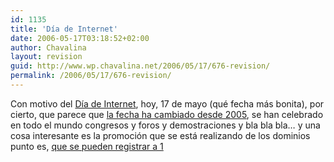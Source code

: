 ```yaml
---
id: 1135
title: 'Día de Internet'
date: 2006-05-17T03:18:52+02:00
author: Chavalina
layout: revision
guid: http://www.wp.chavalina.net/2006/05/17/676-revision/
permalink: /2006/05/17/676-revision/
---
```

Con motivo del <a href="http://www.diadeinternet.org" target="_blank">Día de Internet</a>, hoy, 17 de mayo (qué fecha más bonita), por cierto, que parece que <a href="http://www.diadeinternet.es/2005/contenidos/di_index.php3?body=article&#038;id_article=1005" target="_blank">la fecha ha cambiado desde 2005</a>, se han celebrado en todo el mundo congresos y foros y demostraciones y bla bla bla… y una cosa interesante es la promoción que se está realizando de los dominios punto es, <a href="https://www.nic.es/dominios1euro/" target="_blank">que se pueden registrar a 1</p>
